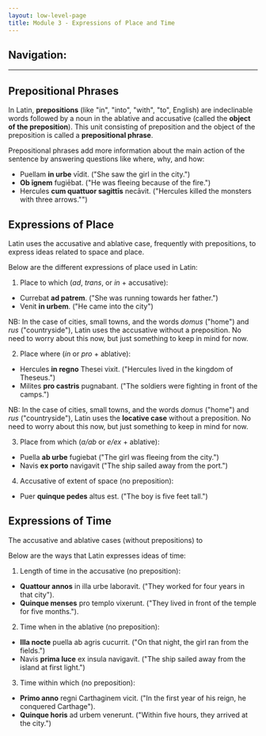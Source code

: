 ```yaml
---
layout: low-level-page
title: Module 3 - Expressions of Place and Time
---
```


## Navigation:

***

## Prepositional Phrases

In Latin, **prepositions** (like "in", "into", "with", "to", English) are indeclinable words followed by a noun in the ablative and accusative (called the **object of the preposition**). This unit consisting of preposition and the object of the preposition is called a **prepositional phrase**.

Prepositional phrases add more information about the main action of the sentence by answering questions like where, why, and how:

* Puellam **in urbe** vīdit. ("She saw the girl in the city.")
* **Ob īgnem** fugiēbat. ("He was fleeing because of the fire.")
* Hercules **cum quattuor sagittīs** necāvit. ("Hercules killed the monsters with three arrows."")

## Expressions of Place

Latin uses the accusative and ablative case, frequently with prepositions, to express ideas related to space and place.

Below are the different expressions of place used in Latin:

1) Place to which (*ad*, *trans*, or *in* + accusative):
 - Currebat **ad patrem**. ("She was running towards her father.")
 - Venit **in urbem**. ("He came into the city")

NB: In the case of cities, small towns, and the words *domus* ("home") and *rus* ("countryside"), Latin uses the accusative without a preposition. No need to worry about this now, but just something to keep in mind for now.

2) Place where (*in* or *pro* + ablative):
* Hercules **in regno** Thesei vixit. ("Hercules lived in the kingdom of Theseus.")
* Milites **pro castris** pugnabant. ("The soldiers were fighting in front of the camps.")

NB: In the case of cities, small towns, and the words *domus* ("home") and *rus* ("countryside"), Latin uses the **locative case** without a preposition. No need to worry about this now, but just something to keep in mind for now.

3) Place from which (*a/ab* or *e/ex* + ablative):
* Puella **ab urbe** fugiebat ("The girl was fleeing from the city.")
* Navis **ex porto** navigavit ("The ship sailed away from the port.")

4) Accusative of extent of space (no preposition):
* Puer **quinque pedes** altus est. ("The boy is five feet tall.")

## Expressions of Time

The accusative and ablative cases (without prepositions) to

Below are the ways that Latin expresses ideas of time:

1) Length of time in the accusative (no preposition):
* **Quattour annos** in illa urbe laboravit. ("They worked for four years in that city").
* **Quinque menses** pro templo vixerunt. ("They lived in front of the temple for five months.").

2) Time when in the ablative (no preposition):
* **Illa nocte** puella ab agris cucurrit. ("On that night, the girl ran from the fields.")
* Navis **prima luce** ex insula navigavit. ("The ship sailed away from the island at first light.")

3) Time within which (no preposition):
* **Primo anno** regni Carthaginem vicit. ("In the first year of his reign, he conquered Carthage").
* **Quinque horis** ad urbem venerunt. ("Within five hours, they arrived at the city.")
